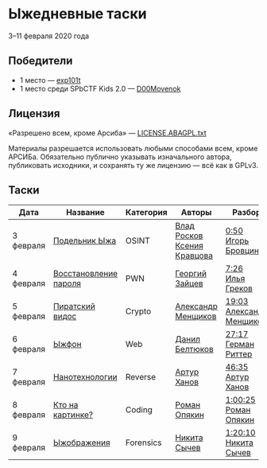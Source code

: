 # Ыжедневные таски

3–11 февраля 2020 года

## Победители

* 1 место — [exp101t](https://t.me/exp101t)
* 1 место среди SPbCTF Kids 2.0 — [D00Movenok](https://t.me/D00Movenok)

## Лицензия

«Разрешено всем, кроме Арсиба» — [LICENSE.ABAGPL.txt](LICENSE.ABAGPL.txt)

Материалы разрешается использовать любыми способами всем, кроме АРСИБа. Обязательно публично указывать изначального автора, публиковать исходники, и сохранять ту же лицензию — всё как в GPLv3.

## Таски

| Дата | Название | Категория | Авторы | Разбор |
|---|---|---|---|---|
| 3 февраля | [Подельник Ыжа](1_osint/) | OSINT | [Влад Росков](https://t.me/mrvos)<br/>[Ксения Кравцова](https://t.me/ksvark) | [0:50](https://youtu.be/lTFmPYYCW5w?t=0m50s)<br/>[Игорь Бровцин](https://t.me/Exie42) |
| 4 февраля | [Восстановление пароля](2_pwn/) | PWN | [Георгий Зайцев](https://t.me/groke) | [7:26](https://youtu.be/lTFmPYYCW5w?t=7m26s)<br/>[Илья Греков](https://t.me/kekov) |
| 5 февраля | [Пиратский видос](3_crypto/) | Crypto | [Александр Менщиков](https://t.me/n0str) | [19:03](https://youtu.be/lTFmPYYCW5w?t=19m3s)<br/>[Александр Менщиков](https://t.me/n0str) |
| 6 февраля | [Ыжфон](4_web/) | Web | [Данил Белтюков](https://t.me/augustovich) | [27:17](https://youtu.be/lTFmPYYCW5w?t=27m17s)<br/>[Герман Риттер](https://t.me/exp101t) |
| 7 февраля | [Нанотехнологии](5_reverse/) | Reverse | [Артур Ханов](https://t.me/awengar) | [46:35](https://youtu.be/lTFmPYYCW5w?t=46m35s)<br/>[Артур Ханов](https://t.me/awengar) |
| 8 февраля | [Кто на картинке?](6_coding/) | Coding | [Роман Опякин](https://t.me/Sinketsu) | [1:00:25](https://youtu.be/lTFmPYYCW5w?t=1h0m25s)<br/>[Роман Опякин](https://t.me/Sinketsu) |
| 9 февраля | [Ыжображения](7_forensics/) | Forensics | [Никита Сычев](https://t.me/nsychev) | [1:20:10](https://youtu.be/lTFmPYYCW5w?t=1h20m10s)<br/>[Никита Сычев](https://t.me/nsychev) |


